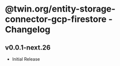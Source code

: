 # @twin.org/entity-storage-connector-gcp-firestore - Changelog

## v0.0.1-next.26

- Initial Release
